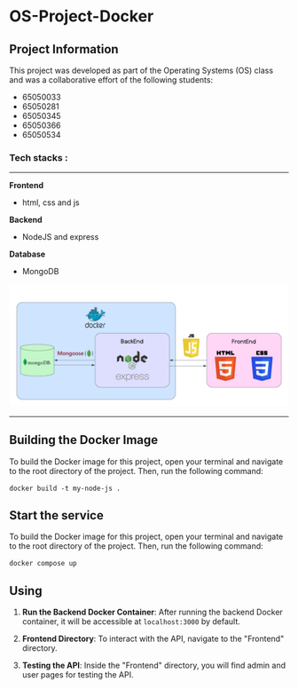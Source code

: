 # OS-Project-Docker

## Project Information

This project was developed as part of the Operating Systems (OS) class and was a collaborative effort of the following students:

- 65050033
- 65050281
- 65050345
- 65050366
- 65050534

### Tech stacks :

***


**Frontend**
* html, css and js

**Backend**
* NodeJS and express

**Database**
* MongoDB


![SW-Architecture](frontend/src/pic/OS-Architecture.png)
***

## Building the Docker Image

To build the Docker image for this project, open your terminal and navigate to the root directory of the project. Then, run the following command:

```shell
docker build -t my-node-js .

```

## Start the service

To build the Docker image for this project, open your terminal and navigate to the root directory of the project. Then, run the following command:

```shell
docker compose up

```

## Using

1. **Run the Backend Docker Container**: 
   After running the backend Docker container, it will be accessible at `localhost:3000` by default.

2. **Frontend Directory**: 
   To interact with the API, navigate to the "Frontend" directory.

3. **Testing the API**:
   Inside the "Frontend" directory, you will find admin and user pages for testing the API.

